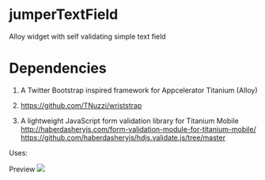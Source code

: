 # jumperTextField
Alloy widget with self validating simple text field

# Dependencies 

1. A Twitter Bootstrap inspired framework for Appcelerator Titanium (Alloy)
1. https://github.com/TNuzzi/wriststrap


2. A lightweight JavaScript form validation library for Titanium Mobile
http://haberdasheryjs.com/form-validation-module-for-titanium-mobile/
https://github.com/haberdasheryjs/hdjs.validate.js/tree/master

Uses:
<Widget src="jumperTextField" title="First Name" id="firstname" rules="required" />
<Widget src="jumperTextField" title="Last Name" id="lastname" rules="required" />
<Widget src="jumperTextField" title="Email" id="email" rules="required|valid_email" />
<Widget src="jumperTextField" title="Password" id="password" rules="required|min_length[6]|alpha_numeric" />

Preview
<img src="http://nirajmaharjan.com.np/freefiles/screenshot.png"/>

	



